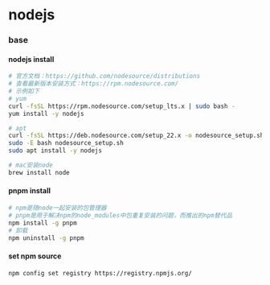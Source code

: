 nodejs
=


### base
#### nodejs install
```bash
# 官方文档：https://github.com/nodesource/distributions
# 查看最新版本安装方式：https://rpm.nodesource.com/
# 示例如下
# yum
curl -fsSL https://rpm.nodesource.com/setup_lts.x | sudo bash -
yum install -y nodejs

# apt
curl -fsSL https://deb.nodesource.com/setup_22.x -o nodesource_setup.sh
sudo -E bash nodesource_setup.sh
sudo apt install -y nodejs

# mac安装node
brew install node
```

#### pnpm install
```bash
# npm是随node一起安装的包管理器
# pnpm是用于解决npm的node_modules中包重复安装的问题，而推出的npm替代品
npm install -g pnpm
# 卸载
npm uninstall -g pnpm
```

#### set npm source 
```
npm config set registry https://registry.npmjs.org/
```

